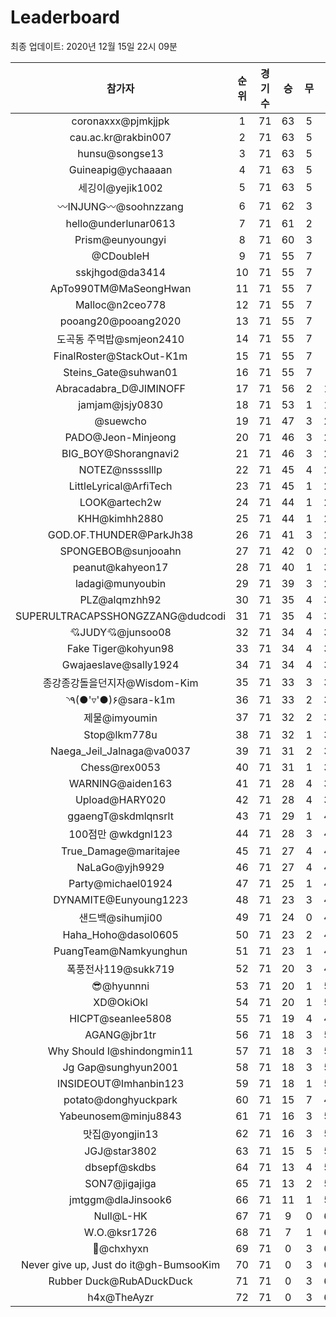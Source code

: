 # Leaderboard
최종 업데이트: 2020년 12월 15일 22시 09분




| 참가자 | 순위 | 경기수 | 승 | 무 | 패 | 승점 |
|:---:|:---:|:---:|:---:|:---:|:---:|:---:|
| coronaxxx@pjmkjjpk | 1 | 71 | 63 | 5 | 3 | 194 |
| cau.ac.kr@rakbin007 | 2 | 71 | 63 | 5 | 3 | 194 |
| hunsu@songse13 | 3 | 71 | 63 | 5 | 3 | 194 |
| Guineapig@ychaaaan | 4 | 71 | 63 | 5 | 3 | 194 |
| 세깅이@yejik1002 | 5 | 71 | 63 | 5 | 3 | 194 |
| 〰INJUNG〰@soohnzzang | 6 | 71 | 62 | 3 | 6 | 189 |
| hello@underlunar0613 | 7 | 71 | 61 | 2 | 8 | 185 |
| Prism@eunyoungyi | 8 | 71 | 60 | 3 | 8 | 183 |
| @CDoubleH | 9 | 71 | 55 | 7 | 9 | 172 |
| sskjhgod@da3414 | 10 | 71 | 55 | 7 | 9 | 172 |
| ApTo990TM@MaSeongHwan | 11 | 71 | 55 | 7 | 9 | 172 |
| Malloc@n2ceo778 | 12 | 71 | 55 | 7 | 9 | 172 |
| pooang20@pooang2020 | 13 | 71 | 55 | 7 | 9 | 172 |
| 도곡동 주먹밥@smjeon2410 | 14 | 71 | 55 | 7 | 9 | 172 |
| FinalRoster@StackOut-K1m | 15 | 71 | 55 | 7 | 9 | 172 |
| Steins_Gate@suhwan01 | 16 | 71 | 55 | 7 | 9 | 172 |
| Abracadabra_D@JIMINOFF | 17 | 71 | 56 | 2 | 13 | 170 |
| jamjam@jsjy0830 | 18 | 71 | 53 | 1 | 17 | 160 |
| @suewcho | 19 | 71 | 47 | 3 | 21 | 144 |
| PADO@Jeon-Minjeong | 20 | 71 | 46 | 3 | 22 | 141 |
| BIG_BOY@Shorangnavi2 | 21 | 71 | 46 | 3 | 22 | 141 |
| NOTEZ@nsssslllp | 22 | 71 | 45 | 4 | 22 | 139 |
| LittleLyrical@ArfiTech | 23 | 71 | 45 | 1 | 25 | 136 |
| LOOK@artech2w | 24 | 71 | 44 | 1 | 26 | 133 |
| KHH@kimhh2880 | 25 | 71 | 44 | 1 | 26 | 133 |
| GOD.OF.THUNDER@ParkJh38 | 26 | 71 | 41 | 3 | 27 | 126 |
| SPONGEBOB@sunjooahn | 27 | 71 | 42 | 0 | 29 | 126 |
| peanut@kahyeon17 | 28 | 71 | 40 | 1 | 30 | 121 |
| ladagi@munyoubin | 29 | 71 | 39 | 3 | 29 | 120 |
| PLZ@alqmzhh92 | 30 | 71 | 35 | 4 | 32 | 109 |
| SUPERULTRACAPSSHONGZZANG@dudcodi | 31 | 71 | 35 | 4 | 32 | 109 |
| 💘JUDY💘@junsoo08 | 32 | 71 | 34 | 4 | 33 | 106 |
| Fake Tiger@kohyun98 | 33 | 71 | 34 | 4 | 33 | 106 |
| Gwajaeslave@sally1924 | 34 | 71 | 34 | 4 | 33 | 106 |
| 종강종강돌을던지자@Wisdom-Kim | 35 | 71 | 33 | 3 | 35 | 102 |
| ◝٩(●'▿'●)۶@sara-k1m | 36 | 71 | 33 | 2 | 36 | 101 |
| 제물@imyoumin | 37 | 71 | 32 | 2 | 37 | 98 |
| Stop@lkm778u | 38 | 71 | 32 | 1 | 38 | 97 |
| Naega_Jeil_Jalnaga@va0037 | 39 | 71 | 31 | 2 | 38 | 95 |
| Chess@rex0053 | 40 | 71 | 31 | 1 | 39 | 94 |
| WARNING@aiden163 | 41 | 71 | 28 | 4 | 39 | 88 |
| Upload@HARY020 | 42 | 71 | 28 | 4 | 39 | 88 |
| ggaengT@skdmlqnsrlt | 43 | 71 | 29 | 1 | 41 | 88 |
| 100점만 @wkdgnl123 | 44 | 71 | 28 | 3 | 40 | 87 |
| True_Damage@maritajee | 45 | 71 | 27 | 4 | 40 | 85 |
| NaLaGo@yjh9929 | 46 | 71 | 27 | 4 | 40 | 85 |
| Party@michael01924 | 47 | 71 | 25 | 1 | 45 | 76 |
| DYNAMITE@Eunyoung1223 | 48 | 71 | 23 | 3 | 45 | 72 |
| 샌드백@sihumji00 | 49 | 71 | 24 | 0 | 47 | 72 |
| Haha_Hoho@dasol0605 | 50 | 71 | 23 | 2 | 46 | 71 |
| PuangTeam@Namkyunghun | 51 | 71 | 23 | 1 | 47 | 70 |
| 폭풍전사119@sukk719 | 52 | 71 | 20 | 3 | 48 | 63 |
| 😎@hyunnni | 53 | 71 | 20 | 1 | 50 | 61 |
| XD@OkiOkl | 54 | 71 | 20 | 1 | 50 | 61 |
| HICPT@seanlee5808 | 55 | 71 | 19 | 4 | 48 | 61 |
| AGANG@jbr1tr | 56 | 71 | 18 | 3 | 50 | 57 |
| Why Should I@shindongmin11 | 57 | 71 | 18 | 3 | 50 | 57 |
| Jg Gap@sunghyun2001 | 58 | 71 | 18 | 3 | 50 | 57 |
| INSIDEOUT@Imhanbin123 | 59 | 71 | 18 | 1 | 52 | 55 |
| potato@donghyuckpark | 60 | 71 | 15 | 7 | 49 | 52 |
| Yabeunosem@minju8843 | 61 | 71 | 16 | 3 | 52 | 51 |
| 맛집@yongjin13 | 62 | 71 | 16 | 3 | 52 | 51 |
| JGJ@star3802 | 63 | 71 | 15 | 5 | 51 | 50 |
| dbsepf@skdbs | 64 | 71 | 13 | 4 | 54 | 43 |
| SON7@jigajiga | 65 | 71 | 13 | 2 | 56 | 41 |
| jmtggm@dlaJinsook6 | 66 | 71 | 11 | 1 | 59 | 34 |
| Null@L-HK | 67 | 71 | 9 | 0 | 62 | 27 |
| W.O.@ksr1726 | 68 | 71 | 7 | 1 | 63 | 22 |
| 👑@chxhyxn | 69 | 71 | 0 | 3 | 68 | 3 |
| Never give up, Just do it@gh-BumsooKim | 70 | 71 | 0 | 3 | 68 | 3 |
| Rubber Duck@RubADuckDuck | 71 | 71 | 0 | 3 | 68 | 3 |
| h4x@TheAyzr | 72 | 71 | 0 | 3 | 68 | 3 |